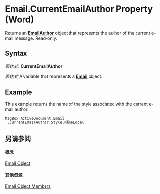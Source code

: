 
# Email.CurrentEmailAuthor Property (Word)

Returns an  **[EmailAuthor](2749e018-42e9-7a1a-f18b-8605b38ff0ae.md)** object that represents the author of the current e-mail message. Read-only.


## Syntax

 _表达式_. **CurrentEmailAuthor**

 _表达式_ A variable that represents a **[Email](ee23a74e-556b-04d8-f0b9-fb95f7aa8cfc.md)** object.


## Example

This example returns the name of the style associated with the current e-mail author.


```
MsgBox ActiveDocument.Email _ 
 .CurrentEmailAuthor.Style.NameLocal
```


## 另请参阅


#### 概念


[Email Object](ee23a74e-556b-04d8-f0b9-fb95f7aa8cfc.md)
#### 其他资源


[Email Object Members](http://msdn.microsoft.com/library/e8b62a7d-2b4e-ea23-5a2b-636d48f8693f%28Office.15%29.aspx)